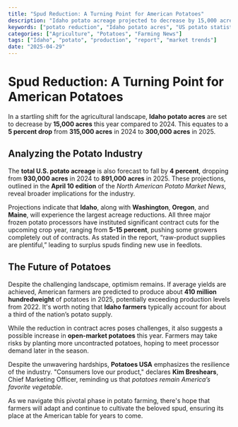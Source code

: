 ```yaml
---
title: "Spud Reduction: A Turning Point for American Potatoes"
description: "Idaho potato acreage projected to decrease by 15,000 acres amid changing demands, marking a critical moment for the U.S. potato industry."
keywords: ["potato reduction", "Idaho potato acres", "US potato statistics", "potato production", "agriculture news"]
categories: ["Agriculture", "Potatoes", "Farming News"]
tags: ["Idaho", "potato", "production", "report", "market trends"]
date: "2025-04-29"
---
```


# Spud Reduction: A Turning Point for American Potatoes

In a startling shift for the agricultural landscape, **Idaho potato acres** are set to decrease by **15,000 acres** this year compared to 2024. This equates to a **5 percent drop** from **315,000 acres** in 2024 to **300,000 acres** in 2025.

## Analyzing the Potato Industry

The **total U.S. potato acreage** is also forecast to fall by **4 percent**, dropping from **930,000 acres** in 2024 to **891,000 acres** in 2025. These projections, outlined in the **April 10 edition** of the *North American Potato Market News*, reveal broader implications for the industry.

Projections indicate that **Idaho**, along with **Washington**, **Oregon**, and **Maine**, will experience the largest acreage reductions. All three major frozen potato processors have instituted significant contract cuts for the upcoming crop year, ranging from **5-15 percent**, pushing some growers completely out of contracts. As stated in the report, “raw-product supplies are plentiful,” leading to surplus spuds finding new use in feedlots.

## The Future of Potatoes

Despite the challenging landscape, optimism remains. If average yields are achieved, American farmers are predicted to produce about **410 million hundredweight** of potatoes in 2025, potentially exceeding production levels from 2022. It's worth noting that **Idaho farmers** typically account for about a third of the nation’s potato supply.

While the reduction in contract acres poses challenges, it also suggests a possible increase in **open-market potatoes** this year. Farmers may take risks by planting more uncontracted potatoes, hoping to meet processor demand later in the season.

Despite the unwavering hardships, **Potatoes USA** emphasizes the resilience of the industry. "Consumers love our product," declares **Kim Breshears**, Chief Marketing Officer, reminding us that *potatoes remain America’s favorite vegetable*.

As we navigate this pivotal phase in potato farming, there's hope that farmers will adapt and continue to cultivate the beloved spud, ensuring its place at the American table for years to come.